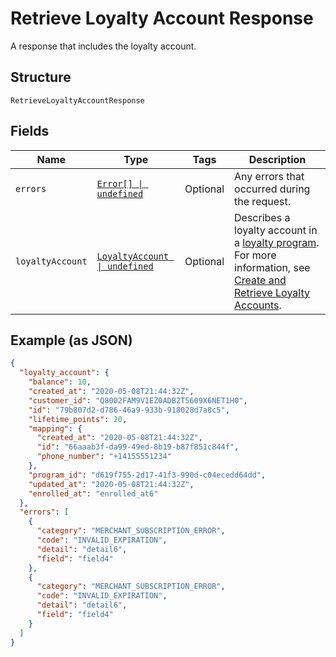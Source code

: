
# Retrieve Loyalty Account Response

A response that includes the loyalty account.

## Structure

`RetrieveLoyaltyAccountResponse`

## Fields

| Name | Type | Tags | Description |
|  --- | --- | --- | --- |
| `errors` | [`Error[] \| undefined`](../../doc/models/error.md) | Optional | Any errors that occurred during the request. |
| `loyaltyAccount` | [`LoyaltyAccount \| undefined`](../../doc/models/loyalty-account.md) | Optional | Describes a loyalty account in a [loyalty program](../../doc/models/loyalty-program.md). For more information, see<br>[Create and Retrieve Loyalty Accounts](https://developer.squareup.com/docs/loyalty-api/loyalty-accounts). |

## Example (as JSON)

```json
{
  "loyalty_account": {
    "balance": 10,
    "created_at": "2020-05-08T21:44:32Z",
    "customer_id": "Q8002FAM9V1EZ0ADB2T5609X6NET1H0",
    "id": "79b807d2-d786-46a9-933b-918028d7a8c5",
    "lifetime_points": 20,
    "mapping": {
      "created_at": "2020-05-08T21:44:32Z",
      "id": "66aaab3f-da99-49ed-8b19-b87f851c844f",
      "phone_number": "+14155551234"
    },
    "program_id": "d619f755-2d17-41f3-990d-c04ecedd64dd",
    "updated_at": "2020-05-08T21:44:32Z",
    "enrolled_at": "enrolled_at6"
  },
  "errors": [
    {
      "category": "MERCHANT_SUBSCRIPTION_ERROR",
      "code": "INVALID_EXPIRATION",
      "detail": "detail6",
      "field": "field4"
    },
    {
      "category": "MERCHANT_SUBSCRIPTION_ERROR",
      "code": "INVALID_EXPIRATION",
      "detail": "detail6",
      "field": "field4"
    }
  ]
}
```

